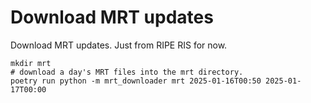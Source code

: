 # Download MRT updates

Download MRT updates. Just from RIPE RIS for now.

```
mkdir mrt
# download a day's MRT files into the mrt directory.
poetry run python -m mrt_downloader mrt 2025-01-16T00:50 2025-01-17T00:00
```
